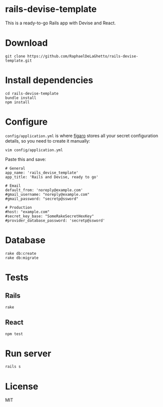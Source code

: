 rails-devise-template
=====================

This is a ready-to-go Rails app with Devise and React.

# Download

```
git clone https://github.com/RaphaelDeLaGhetto/rails-devise-template.git
```

# Install dependencies

```
cd rails-devise-template
bundle install
npm install
```

# Configure

`config/application.yml` is where [figaro](https://github.com/laserlemon/figaro)
stores all your secret configuration details, so you need to create it manually:

```
vim config/application.yml
```

Paste this and save:

```
# General
app_name: 'rails_devise_template'
app_title: 'Rails and Devise, ready to go'

# Email
default_from: 'noreply@example.com'
#gmail_username: "noreply@example.com"
#gmail_password: "secretp@ssword"

# Production
#host: "example.com"
#secret_key_base: "SomeRakeSecretHexKey"
#provider_database_password: 'secretp@ssword'
```

# Database

```
rake db:create
rake db:migrate
```

# Tests

## Rails

```
rake
```

## React

```
npm test
```

# Run server

```
rails s
```

# License

MIT

